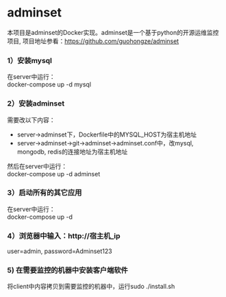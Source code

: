 # adminset
本项目是adminset的Docker实现。adminset是一个基于python的开源运维监控项目, 项目地址参看：https://github.com/guohongze/adminset

### 1）安装mysql 
在server中运行：<br>
docker-compose up -d mysql
 
### 2）安装adminset

需要改以下内容：
* server->adminset下，Dockerfile中的MYSQL_HOST为宿主机地址
* server->adminset->git->adminset->adminset.conf中，改mysql, mongodb, redis的连接地址为宿主机地址

然后在server中运行：<br>
docker-compose up -d adminset
### 3）启动所有的其它应用
在server中运行：<br>
docker-compose up -d  

### 4）浏览器中输入：http://宿主机_ip
user=admin, password=Adminset123
### 5) 在需要监控的机器中安装客户端软件
将client中内容拷贝到需要监控的机器中，运行sudo ./install.sh
